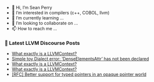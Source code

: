 - 👋 Hi, I’m Sean Perry
- 👀 I’m interested in compilers (c++, COBOL, llvm)
- 🌱 I’m currently learning ...
- 💞️ I’m looking to collaborate on ...
- 📫 How to reach me ...

<!---
s66perry/s66perry is a ✨ special ✨ repository because its `README.md` (this file) appears on your GitHub profile.
You can click the Preview link to take a look at your changes.
--->
### 📕 Latest LLVM Discourse Posts

<!-- DISCOURSE-LLVM:START -->
- [What exactly is a LLVMContext?](https://discourse.llvm.org/t/what-exactly-is-a-llvmcontext/63544#post_4)
- [Simple toy Dialect error: ‘DenseElementsAttr’ has not been declared](https://discourse.llvm.org/t/simple-toy-dialect-error-denseelementsattr-has-not-been-declared/63550#post_1)
- [What exactly is a LLVMContext?](https://discourse.llvm.org/t/what-exactly-is-a-llvmcontext/63544#post_3)
- [What exactly is a LLVMContext?](https://discourse.llvm.org/t/what-exactly-is-a-llvmcontext/63544#post_2)
- [[RFC] Better support for typed pointers in an opaque pointer world](https://discourse.llvm.org/t/rfc-better-support-for-typed-pointers-in-an-opaque-pointer-world/63339#post_19)
<!-- DISCOURSE-LLVM:END -->
